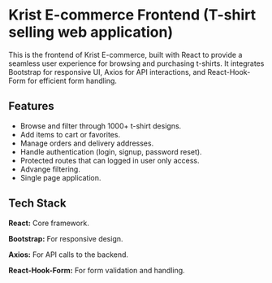 
# Krist E-commerce Frontend (T-shirt selling web application)

This is the frontend of Krist E-commerce, built with React to provide a seamless user experience for browsing and purchasing t-shirts. It integrates Bootstrap for responsive UI, Axios for API interactions, and React-Hook-Form for efficient form handling.


## Features
- Browse and filter through 1000+ t-shirt designs.
- Add items to cart or favorites.
- Manage orders and delivery addresses.
- Handle authentication (login, signup, password reset).
- Protected routes that can logged in user only access. 
- Advange filtering. 
- Single page application.


## Tech Stack

**React:** Core framework.

**Bootstrap:** For responsive design.

**Axios:** For API calls to the backend.

**React-Hook-Form:** For form validation and handling.


